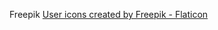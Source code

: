 Freepik
<a href="https://www.flaticon.com/free-icons/user" title="user icons">User icons created by Freepik - Flaticon</a>
